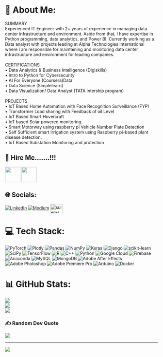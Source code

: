 # 💫 About Me:
SUMMARY<br>Experienced IT Engineer with 2+ years of experience in managing data center infrastructure and environment. Aside from that, I have expertise in Python programming, data analytics, and Power BI. Currently working as a Data analyst with projects leading at Alpha Technologies International where I am responsible for maintaining and monitoring data center infrastructure and environment for leading companies.<br><br>CERTIFICATIONS<br>•	Data Analytics & Business Intelligence (Digiskills)<br>•	Intro to Python for Cybersecurity<br>•	AI For Everyone (Coursera)Data	<br>•	Data Science (Simplelearn)<br>•	Data Visualization/ Data Analyst (TATA intership program)<br><br>PROJECTS<br>•	IoT Based Home Automation with Face Recognition Surveillance (FYP) <br>•	Transformer Load sharing with Feedback of oil Level<br>•	IoT Based Smart Hovercraft<br>•	IoT based Solar powered monitoring.<br>•	Smart Motorway using raspberry pi Vehicle Number Plate Detection<br>•	Self Sufficient smart Irrigation system using Raspberry pi-based plant disease detection.<br>•	IoT Based Substation Monitoring and protection<br>
## 💫 Hire Me.......!!!

<a href="https://www.fiverr.com/sulemanzain?up_rollout=true" target="blank"><img align="center" src="https://img.icons8.com/color/256/fiverr.png" height="50" width="50" /></a> 
<a href="https://www.upwork.com/freelancers/~01859d85a567f48833?viewMode=1" target="blank"><img align="center" src="https://img.icons8.com/external-tal-revivo-shadow-tal-revivo/256/external-upwork-a-global-freelancing-platform-where-professionals-connect-and-collaborate-remotely-logo-shadow-tal-revivo.png" height="50" width="50" /></a>

## 🌐 Socials:
[![LinkedIn](https://img.shields.io/badge/LinkedIn-%230077B5.svg?logo=linkedin&logoColor=white)](https://linkedin.com/in/sulemanzain) [![Medium](https://img.shields.io/badge/Medium-12100E?logo=medium&logoColor=white)](https://medium.com/@@suleman.zain) 
<a href="https://kaggle.com/sulemanzain" target="blank"><img align="center" src="https://raw.githubusercontent.com/rahuldkjain/github-profile-readme-generator/master/src/images/icons/Social/kaggle.svg" alt="sulemanzain" height="30" width="40" /></a>





# 💻 Tech Stack:
![PyTorch](https://img.shields.io/badge/PyTorch-%23EE4C2C.svg?style=for-the-badge&logo=PyTorch&logoColor=white) ![Plotly](https://img.shields.io/badge/Plotly-%233F4F75.svg?style=for-the-badge&logo=plotly&logoColor=white) ![Pandas](https://img.shields.io/badge/pandas-%23150458.svg?style=for-the-badge&logo=pandas&logoColor=white) ![NumPy](https://img.shields.io/badge/numpy-%23013243.svg?style=for-the-badge&logo=numpy&logoColor=white) ![Keras](https://img.shields.io/badge/Keras-%23D00000.svg?style=for-the-badge&logo=Keras&logoColor=white) ![Django](https://img.shields.io/badge/django-%23092E20.svg?style=for-the-badge&logo=django&logoColor=white) ![scikit-learn](https://img.shields.io/badge/scikit--learn-%23F7931E.svg?style=for-the-badge&logo=scikit-learn&logoColor=white) ![SciPy](https://img.shields.io/badge/SciPy-%230C55A5.svg?style=for-the-badge&logo=scipy&logoColor=%white) ![TensorFlow](https://img.shields.io/badge/TensorFlow-%23FF6F00.svg?style=for-the-badge&logo=TensorFlow&logoColor=white) ![R](https://img.shields.io/badge/r-%23276DC3.svg?style=for-the-badge&logo=r&logoColor=white) ![C++](https://img.shields.io/badge/c++-%2300599C.svg?style=for-the-badge&logo=c%2B%2B&logoColor=white) ![Python](https://img.shields.io/badge/python-3670A0?style=for-the-badge&logo=python&logoColor=ffdd54) ![Google Cloud](https://img.shields.io/badge/Google%20Cloud-%234285F4.svg?style=for-the-badge&logo=google-cloud&logoColor=white) ![Firebase](https://img.shields.io/badge/firebase-%23039BE5.svg?style=for-the-badge&logo=firebase) ![Anaconda](https://img.shields.io/badge/Anaconda-%2344A833.svg?style=for-the-badge&logo=anaconda&logoColor=white) ![MySQL](https://img.shields.io/badge/mysql-%2300f.svg?style=for-the-badge&logo=mysql&logoColor=white) ![MongoDB](https://img.shields.io/badge/MongoDB-%234ea94b.svg?style=for-the-badge&logo=mongodb&logoColor=white) ![Adobe After Effects](https://img.shields.io/badge/Adobe%20After%20Effects-9999FF.svg?style=for-the-badge&logo=Adobe%20After%20Effects&logoColor=white) ![Adobe Photoshop](https://img.shields.io/badge/adobephotoshop-%2331A8FF.svg?style=for-the-badge&logo=adobephotoshop&logoColor=white) ![Adobe Premiere Pro](https://img.shields.io/badge/Adobe%20Premiere%20Pro-9999FF.svg?style=for-the-badge&logo=Adobe%20Premiere%20Pro&logoColor=white) ![Arduino](https://img.shields.io/badge/-Arduino-00979D?style=for-the-badge&logo=Arduino&logoColor=white) ![Docker](https://img.shields.io/badge/docker-%230db7ed.svg?style=for-the-badge&logo=docker&logoColor=white)
# 📊 GitHub Stats:
![](https://github-readme-stats.vercel.app/api?username=sulemanzain1&theme=dracula&hide_border=true&include_all_commits=true&count_private=false)<br/>
![](https://github-readme-streak-stats.herokuapp.com/?user=sulemanzain1&theme=dracula&hide_border=true)<br/>
![](https://github-readme-stats.vercel.app/api/top-langs/?username=sulemanzain1&theme=dracula&hide_border=true&include_all_commits=true&count_private=false&layout=compact)

### ✍️ Random Dev Quote
![](https://quotes-github-readme.vercel.app/api?type=horizontal&theme=radical)

---
[![](https://visitcount.itsvg.in/api?id=sulemanzain1&icon=9&color=11)](https://visitcount.itsvg.in)

<!-- Proudly created with GPRM ( https://gprm.itsvg.in ) -->
